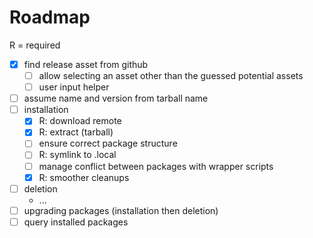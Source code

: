 # Roadmap

R = required

- [x] find release asset from github
    - [ ] allow selecting an asset other than the guessed potential assets
    - [ ] user input helper
- [ ] assume name and version from tarball name
- [ ] installation
    - [x] R: download remote
    - [x] R: extract (tarball)
    - [ ] ensure correct package structure
    - [ ] R: symlink to .local
    - [ ] manage conflict between packages with wrapper scripts
    - [x] R: smoother cleanups
- [ ] deletion
    - ...
- [ ] upgrading packages (installation then deletion)
- [ ] query installed packages
